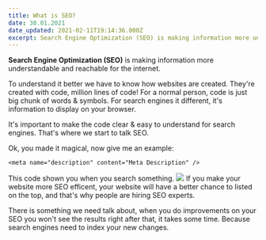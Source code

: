 ```yaml
---
title: What is SEO?
date: 30.01.2021
date_updated: 2021-02-11T19:14:36.000Z
excerpt: Search Engine Optimization (SEO) is making information more understandable and reachable for the internet.
---
```


**Search Engine Optimization (SEO)** is making information more understandable and reachable for the internet.

To understand it better we have to know how websites are created. They're created with code, million lines of code! For a normal person, code is just big chunk of words & symbols. For search engines it different, it's information to display on your browser.

It's important to make the code clear & easy to understand for search engines. That's where we start to talk SEO. 

Ok, you made it magical, now give me an example:

    <meta name="description" content="Meta Description" />
    

This code shown you when you search something.
![](/images/what-is-seo/seo-description-screenshot.png)
If you make your website more SEO efficent, your website will have a better chance to listed on the top, and that's why people are hiring SEO experts.

There is something we need talk about, when you do improvements on your SEO you won't see the results right after that, it takes some time. Because search engines need to index your new changes.
